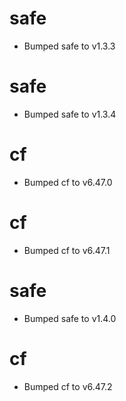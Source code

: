 
# safe

- Bumped safe to v1.3.3

# safe

- Bumped safe to v1.3.4

# cf

- Bumped cf to v6.47.0

# cf

- Bumped cf to v6.47.1

# safe

- Bumped safe to v1.4.0

# cf

- Bumped cf to v6.47.2

